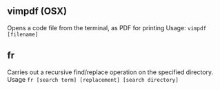 ## vimpdf (OSX)
Opens a code file from the terminal, as PDF for printing
Usage: `vimpdf [filename]`

## fr
Carries out a recursive find/replace operation on the specified directory.
Usage `fr [search term] [replacement] [search directory]`
